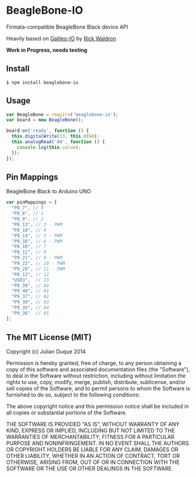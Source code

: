 # BeagleBone-IO

Firmata-compatible BeagleBone Black device API

Heavily based on [Galileo-IO](https://github.com/rwaldron/galileo-io) by [Rick Waldron](https://github.com/rwaldron)

**Work in Progress, needs testing**

## Install

```
$ npm install beaglebone-io
```

## Usage

``` js
var BeagleBone = require('beaglebone-io');
var board = new BeagleBone();

board.on('ready', function () {
  this.digitalWrite(13, this.HIGH);
  this.analogRead('A0', function () {
    console.log(this.value);
  });
});

```

## Pin Mappings

BeagleBone Black to Arduino UNO

``` js
var pinMappings = [
  "P8_7", // 0
  "P8_8", // 1
  "P8_9", // 2
  "P8_13", // 3 - PWM
  "P8_10", // 4
  "P9_14", // 5 - PWM
  "P9_16", // 6 - PWM
  "P8_10", // 7
  "P8_11", // 8
  "P9_21", // 9 - PWM
  "P9_22", // 10 - PWM
  "P9_28", // 11 - PWM
  "P8_12", // 12
  "USR3",  // 13
  "P9_39", // A0
  "P9_40", // A1
  "P9_37", // A2
  "P9_38", // A3
  "P9_35", // A4
  "P9_36"  // A5
];
```

## The MIT License (MIT)

Copyright (c) Julian Duque 2014

Permission is hereby granted, free of charge, to any person obtaining a copy
of this software and associated documentation files (the "Software"), to deal
in the Software without restriction, including without limitation the rights
to use, copy, modify, merge, publish, distribute, sublicense, and/or sell
copies of the Software, and to permit persons to whom the Software is
furnished to do so, subject to the following conditions:

The above copyright notice and this permission notice shall be included in
all copies or substantial portions of the Software.

THE SOFTWARE IS PROVIDED "AS IS", WITHOUT WARRANTY OF ANY KIND, EXPRESS OR
IMPLIED, INCLUDING BUT NOT LIMITED TO THE WARRANTIES OF MERCHANTABILITY,
FITNESS FOR A PARTICULAR PURPOSE AND NONINFRINGEMENT. IN NO EVENT SHALL THE
AUTHORS OR COPYRIGHT HOLDERS BE LIABLE FOR ANY CLAIM, DAMAGES OR OTHER
LIABILITY, WHETHER IN AN ACTION OF CONTRACT, TORT OR OTHERWISE, ARISING FROM,
OUT OF OR IN CONNECTION WITH THE SOFTWARE OR THE USE OR OTHER DEALINGS IN
THE SOFTWARE.
